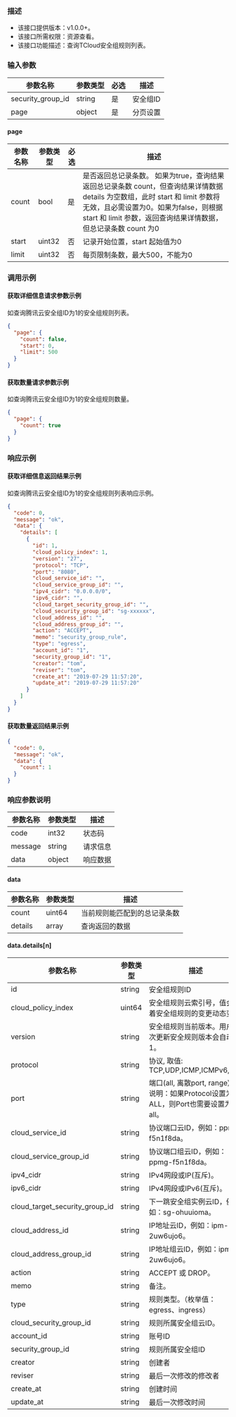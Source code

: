 ### 描述

- 该接口提供版本：v1.0.0+。
- 该接口所需权限：资源查看。
- 该接口功能描述：查询TCloud安全组规则列表。

### 输入参数

| 参数名称              | 参数类型     | 必选   | 描述             |
|-------------------| ------------ | ------ | ---------------- |
| security_group_id | string       | 是     | 安全组ID     |
| page              | object       | 是     | 分页设置    |

#### page

| 参数名称 | 参数类型 | 必选 | 描述                                                         |
| -------- | -------- | ---- | ------------------------------------------------------------ |
| count    | bool     | 是   | 是否返回总记录条数。 如果为true，查询结果返回总记录条数 count，但查询结果详情数据 details 为空数组，此时 start 和 limit 参数将无效，且必需设置为0。如果为false，则根据 start 和 limit 参数，返回查询结果详情数据，但总记录条数 count 为0 |
| start    | uint32   | 否   | 记录开始位置，start 起始值为0                                |
| limit    | uint32   | 否   | 每页限制条数，最大500，不能为0                               |

### 调用示例

#### 获取详细信息请求参数示例

如查询腾讯云安全组ID为1的安全组规则列表。

```json
{
  "page": {
    "count": false,
    "start": 0,
    "limit": 500
  }
}
```

#### 获取数量请求参数示例

如查询腾讯云安全组ID为1的安全组规则数量。

```json
{
  "page": {
    "count": true
  }
}
```

### 响应示例

#### 获取详细信息返回结果示例

如查询腾讯云安全组ID为1的安全组规则列表响应示例。

```json
{
  "code": 0,
  "message": "ok",
  "data": {
    "details": [
      {
        "id": 1,
        "cloud_policy_index": 1,
        "version": "27",
        "protocol": "TCP",
        "port": "8080",
        "cloud_service_id": "",
        "cloud_service_group_id": "",
        "ipv4_cidr": "0.0.0.0/0",
        "ipv6_cidr": "",
        "cloud_target_security_group_id": "",
        "cloud_security_group_id": "sg-xxxxxx",
        "cloud_address_id": "",
        "cloud_address_group_id": "",
        "action": "ACCEPT",
        "memo": "security_group_rule",
        "type": "egress",
        "account_id": "1",
        "security_group_id": "1",
        "creator": "tom",
        "reviser": "tom",
        "create_at": "2019-07-29 11:57:20",
        "update_at": "2019-07-29 11:57:20"
      }
    ]
  }
}
```

#### 获取数量返回结果示例

```json
{
  "code": 0,
  "message": "ok",
  "data": {
    "count": 1
  }
}
```

### 响应参数说明

| 参数名称 | 参数类型 | 描述     |
| -------- | -------- | -------- |
| code     | int32    | 状态码   |
| message  | string   | 请求信息 |
| data     | object   | 响应数据 |

#### data

| 参数名称 | 参数类型 | 描述                         |
| -------- | -------- | ---------------------------- |
| count    | uint64   | 当前规则能匹配到的总记录条数 |
| details   | array    | 查询返回的数据               |

#### data.details[n]

| 参数名称                           | 参数类型       | 描述                           |
|--------------------------------|------------| ------------------------------ |
| id                             | string     |            安全组规则ID      |
| cloud_policy_index             | uint64     | 安全组规则云索引号，值会随着安全组规则的变更动态变化                             |
| version                        | string     | 安全组规则当前版本。用户每次更新安全规则版本会自动加1。                           |
| protocol                       | string     | 协议, 取值: TCP,UDP,ICMP,ICMPv6,ALL                        |
| port                           | string     | 端口(all, 离散port, range)。 说明：如果Protocol设置为ALL，则Port也需要设置为all。 |
| cloud_service_id               | string     | 协议端口云ID，例如：ppm-f5n1f8da。                               |
| cloud_service_group_id         | string     | 协议端口组云ID，例如：ppmg-f5n1f8da。                             |
| ipv4_cidr                      | string     | IPv4网段或IP(互斥)。                                         |
| ipv6_cidr                      | string     | IPv4网段或IPv6(互斥)。                                       |
| cloud_target_security_group_id | string     | 下一跳安全组实例云ID，例如：sg-ohuuioma。                            |
| cloud_address_id               | string     | IP地址云ID，例如：ipm-2uw6ujo6。                               |
| cloud_address_group_id         | string     | IP地址组云ID，例如：ipmg-2uw6ujo6。                             |
| action                         | string     | ACCEPT 或 DROP。                                         |
| memo                           | string     | 备注。                                                    |
| type                           | string     | 规则类型。（枚举值：egress、ingress）                              |
| cloud_security_group_id        | string     | 规则所属安全组云ID。                                            |
| account_id                     | string     | 账号ID                                                   |
| security_group_id              | string     | 规则所属安全组ID                                              |
| creator                        | string     | 创建者            |
| reviser                        | string     | 最后一次修改的修改者 |
| create_at                      | string     | 创建时间           |
| update_at                      | string     | 最后一次修改时间    |
